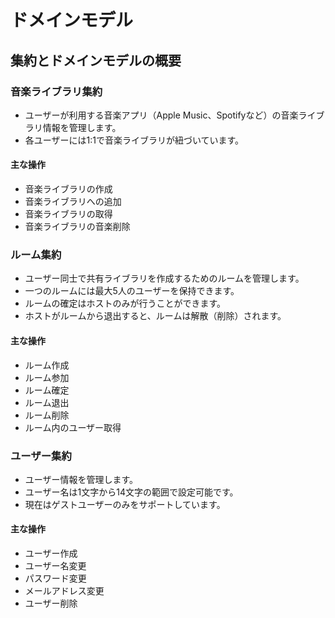 # ドメインモデル

## 集約とドメインモデルの概要

### 音楽ライブラリ集約
- ユーザーが利用する音楽アプリ（Apple Music、Spotifyなど）の音楽ライブラリ情報を管理します。
- 各ユーザーには1:1で音楽ライブラリが紐づいています。

#### 主な操作
- 音楽ライブラリの作成
- 音楽ライブラリへの追加
- 音楽ライブラリの取得
- 音楽ライブラリの音楽削除

### ルーム集約
- ユーザー同士で共有ライブラリを作成するためのルームを管理します。
- 一つのルームには最大5人のユーザーを保持できます。
- ルームの確定はホストのみが行うことができます。
- ホストがルームから退出すると、ルームは解散（削除）されます。

#### 主な操作
- ルーム作成
- ルーム参加
- ルーム確定
- ルーム退出
- ルーム削除
- ルーム内のユーザー取得

### ユーザー集約
- ユーザー情報を管理します。
- ユーザー名は1文字から14文字の範囲で設定可能です。
- 現在はゲストユーザーのみをサポートしています。

#### 主な操作
- ユーザー作成
- ユーザー名変更
- パスワード変更
- メールアドレス変更
- ユーザー削除
